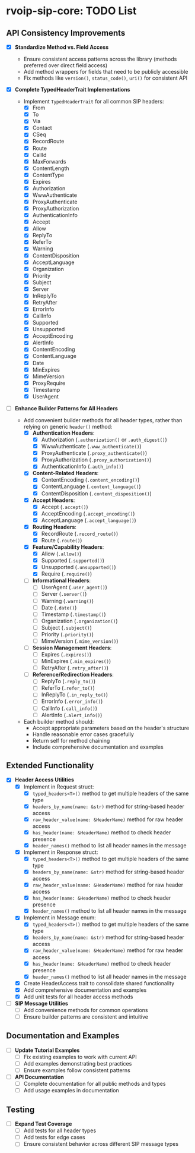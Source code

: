 # rvoip-sip-core: TODO List

## API Consistency Improvements

- [x] **Standardize Method vs. Field Access**
  - Ensure consistent access patterns across the library (methods preferred over direct field access)
  - Add method wrappers for fields that need to be publicly accessible
  - Fix methods like `version()`, `status_code()`, `uri()` for consistent API

- [x] **Complete TypedHeaderTrait Implementations**
  - Implement `TypedHeaderTrait` for all common SIP headers:
    - [x] From
    - [x] To
    - [x] Via
    - [x] Contact
    - [x] CSeq
    - [x] RecordRoute
    - [x] Route
    - [x] CallId
    - [x] MaxForwards
    - [x] ContentLength
    - [x] ContentType
    - [x] Expires
    - [x] Authorization
    - [x] WwwAuthenticate
    - [x] ProxyAuthenticate
    - [x] ProxyAuthorization
    - [x] AuthenticationInfo
    - [x] Accept
    - [x] Allow
    - [x] ReplyTo
    - [x] ReferTo
    - [x] Warning
    - [x] ContentDisposition
    - [x] AcceptLanguage
    - [x] Organization
    - [x] Priority
    - [x] Subject
    - [x] Server
    - [x] InReplyTo
    - [x] RetryAfter
    - [x] ErrorInfo
    - [x] CallInfo
    - [x] Supported
    - [x] Unsupported
    - [x] AcceptEncoding
    - [x] AlertInfo
    - [x] ContentEncoding
    - [x] ContentLanguage
    - [x] Date
    - [x] MinExpires
    - [x] MimeVersion
    - [x] ProxyRequire
    - [x] Timestamp
    - [x] UserAgent

- [ ] **Enhance Builder Patterns for All Headers**
  - Add convenient builder methods for all header types, rather than relying on generic `header()` method:
    - [x] **Authentication Headers**:
      - [x] Authorization (`.authorization()` or `.auth_digest()`)
      - [x] WwwAuthenticate (`.www_authenticate()`)
      - [x] ProxyAuthenticate (`.proxy_authenticate()`)
      - [x] ProxyAuthorization (`.proxy_authorization()`)
      - [x] AuthenticationInfo (`.auth_info()`)
    - [x] **Content-Related Headers**:
      - [x] ContentEncoding (`.content_encoding()`)
      - [x] ContentLanguage (`.content_language()`)
      - [x] ContentDisposition (`.content_disposition()`)
    - [x] **Accept Headers**:
      - [x] Accept (`.accept()`)
      - [x] AcceptEncoding (`.accept_encoding()`)
      - [x] AcceptLanguage (`.accept_language()`)
    - [x] **Routing Headers**:
      - [x] RecordRoute (`.record_route()`)
      - [x] Route (`.route()`)
    - [x] **Feature/Capability Headers**:
      - [x] Allow (`.allow()`)
      - [x] Supported (`.supported()`)
      - [x] Unsupported (`.unsupported()`)
      - [x] Require (`.require()`)
    - [ ] **Informational Headers**:
      - [ ] UserAgent (`.user_agent()`)
      - [ ] Server (`.server()`)
      - [ ] Warning (`.warning()`)
      - [ ] Date (`.date()`)
      - [ ] Timestamp (`.timestamp()`)
      - [ ] Organization (`.organization()`)
      - [ ] Subject (`.subject()`)
      - [ ] Priority (`.priority()`)
      - [ ] MimeVersion (`.mime_version()`)
    - [ ] **Session Management Headers**:
      - [ ] Expires (`.expires()`)
      - [ ] MinExpires (`.min_expires()`)
      - [ ] RetryAfter (`.retry_after()`)
    - [ ] **Reference/Redirection Headers**:
      - [ ] ReplyTo (`.reply_to()`)
      - [ ] ReferTo (`.refer_to()`)
      - [ ] InReplyTo (`.in_reply_to()`)
      - [ ] ErrorInfo (`.error_info()`)
      - [ ] CallInfo (`.call_info()`)
      - [ ] AlertInfo (`.alert_info()`)
  - Each builder method should:
    - Accept appropriate parameters based on the header's structure
    - Handle reasonable error cases gracefully
    - Return self for method chaining
    - Include comprehensive documentation and examples

## Extended Functionality

- [x] **Header Access Utilities**
  - [x] Implement in Request struct:
    - [x] `typed_headers<T>()` method to get multiple headers of the same type
    - [x] `headers_by_name(name: &str)` method for string-based header access
    - [x] `raw_header_value(name: &HeaderName)` method for raw header access
    - [x] `has_header(name: &HeaderName)` method to check header presence
    - [x] `header_names()` method to list all header names in the message
  - [x] Implement in Response struct:
    - [x] `typed_headers<T>()` method to get multiple headers of the same type
    - [x] `headers_by_name(name: &str)` method for string-based header access
    - [x] `raw_header_value(name: &HeaderName)` method for raw header access
    - [x] `has_header(name: &HeaderName)` method to check header presence
    - [x] `header_names()` method to list all header names in the message
  - [x] Implement in Message enum:
    - [x] `typed_headers<T>()` method to get multiple headers of the same type
    - [x] `headers_by_name(name: &str)` method for string-based header access
    - [x] `raw_header_value(name: &HeaderName)` method for raw header access
    - [x] `has_header(name: &HeaderName)` method to check header presence
    - [x] `header_names()` method to list all header names in the message
  - [x] Create HeaderAccess trait to consolidate shared functionality
  - [x] Add comprehensive documentation and examples
  - [x] Add unit tests for all header access methods

- [ ] **SIP Message Utilities**
  - [ ] Add convenience methods for common operations
  - [ ] Ensure builder patterns are consistent and intuitive

## Documentation and Examples

- [ ] **Update Tutorial Examples**
  - [ ] Fix existing examples to work with current API
  - [ ] Add examples demonstrating best practices
  - [ ] Ensure examples follow consistent patterns

- [ ] **API Documentation**
  - [ ] Complete documentation for all public methods and types
  - [ ] Add usage examples in documentation

## Testing

- [ ] **Expand Test Coverage**
  - [ ] Add tests for all header types
  - [ ] Add tests for edge cases
  - [ ] Ensure consistent behavior across different SIP message types 